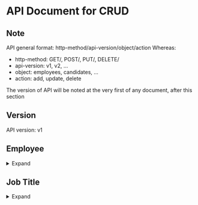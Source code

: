 # API Document for CRUD
## Note
API general format: http-method/api-version/object/action
Whereas:
* http-method: GET/, POST/, PUT/, DELETE/
* api-version: v1, v2, ...
* object: employees, candidates, ...
* action: add, update, delete

The version of API will be noted at the very first of any document, after this section
## Version
API version: v1

## Employee

<details>
  <summary>Expand</summary>

### Create
POST/v1/employees/add

<details>
  <summary>Body JSON</summary>
  
```
{
  "manager_id": int,
  "first_name": string,
  "last_name": string,
  "national_id": string,
  "employ_type": int,
  "job_title_id": int,
  "salary_coefficient_id": int,
  "birth_date": date,
  "gender": int,
  "marital_status": int,
  "address": string,
  "email": string,
  "contact_id": int
}
```

</details>

Return codes: 
* 201: Created
* 500: Internal Server Error (unexpected error)
* Created content

### Update
PUT/v1/employees/update

<details>
  <summary>Body JSON</summary>
  
```
{
  "employee_id": int,
  "manager_id": int,
  "first_name": string,
  "last_name": string,
  "national_id": string,
  "employ_type": int,
  "job_title_id": int,
  "salary_coefficient_id": int,
  "birth_date": date,
  "gender": int,
  "marital_status": int,
  "address": string,
  "email": string,
  "contact_id": int
}
```

</details>

Return codes:
* 200: OK
* 404: Not Found
* 500: Internal Server Error (unexpected error)
* Updated content

### Read: individual
GET/v1/employees/:id

### Read: entire
GET/v1/employees/

</details>

## Job Title

<details>
  <summary>Expand</summary>

### Create
POST/v1/jobtitles/add

<details>
  <summary>Body JSON</summary>
  
```
{
  "title_name": string
}
```

Return codes:
* 201: Created
* 500: Internal Server Error (unexpected error)
* Created content

</details>

### Update
PUT/v1/jobtitles/update

<details>
  <summary>Body JSON</summary>
  
```
{
  "title_id": int,
  "title_name": string
}
```

</details>

Return codes:
* 200: OK
* 404: Not Found
* 500: Internal Server Error (unexpected error)
* Updated content

### Read: individual
GET/v1/jobtitles/:id

### Read: entire
GET/v1/jobtitles/

</details>
